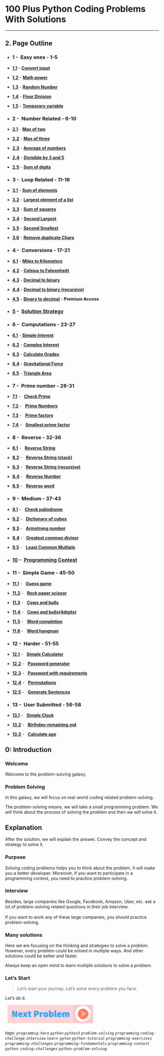 # 100 Plus Python Coding Problems With Solutions
---

## 2. Page Outline

* ### 1 -&nbsp; Easy ones -  1-5
* **[1.1](Easy-ones/User-input-to-Number.md "Convert input")** - **[Convert input](/Easy-ones/User-input-to-Number.md)**
* **[1.2](Easy-ones/Math-Power.md "Math power")** - **[Math power](/Easy-ones/Math-Power.md)**
* **[1.3](Easy-ones/Random-Number.md "Random Number")** - **[Random Number](/Easy-ones/Random-Number.md)**
* **[1.4](Easy-ones/Floor-Division.md "Floor Division")** - **[Floor Division](/Easy-ones/Floor-Division.md)**
* **[1.5](Easy-ones/Temporary-variable.md "Temporary variable")** - **[Temporary variable](/Easy-ones/Temporary-variable.md)** 


* ### 2 -&nbsp; Number Related - 6-10
* **[2.1](Number-Related/max-of-two.md "Max of two")** - **[Max of two](Number-Related/max-of-two.md)**
* **[2.2](Number-Related/Max-of-three.md "Max of three")** - **[Max of three](Number-Related/Max-of-three.md)**
* **[2.3](Number-Related/Average-of-numbers.md "Average of numbers")** - **[Average of numbers](Number-Related/Average-of-numbers.md)**
* **[2.4](Number-Related/Divisible-by-3-and-5.md "Divisible by 3 and 5")** - **[Divisible by 3 and 5](Number-Related/Divisible-by-3-and-5.md)**
* **[2.5](Number-Related/Sum-of-digits.md "Sum of digits")** - **[Sum of digits](Number-Related/Sum-of-digits.md)**


* ### 3 -&nbsp; Loop Related - 11-16
* **[3.1](Loop-Related/Sum-of-elements.md "Sum of elements")** - **[Sum of elements](Loop-Related/Sum-of-elements.md)**
* **[3.2](Loop-Related/Largest-element-of-a-list.md "Largest element of a list")** - **[Largest element of a list](Loop-Related/Largest-element-of-a-list.md)**
* **[3.3](Loop-Related/Sum-of-squares.md "Sum of squares")** - **[Sum of squares](Loop-Related/Sum-of-squares.md)**
* **[3.4](Loop-Related/Second-Largest.md "Second Largest")** - **[Second Largest](Loop-Related/Second-Largest.md)**
* **[3.5](Loop-Related/Second-smallest.md "Second Smallest")** - **[Second Smallest](Loop-Related/Second-smallest.md)**
* **[3.6](Loop-Related/Remove-duplicate-Chars.md "Remove duplicate Chars")** - **[Remove duplicate Chars](Loop-Related/Remove-duplicate-Chars.md)**


* ### 4 -&nbsp; Conversions - 17-21
* **[4.1](Conversions/Miles-to-Kilometers.md "Miles to Kilometers")** - **[Miles to Kilometers](Conversions/Miles-to-Kilometers.md)**
* **[4.2](Conversions/Celsius-to-Fahrenheit.md "Celsius to Fahrenheit")** - **[Celsius to Fahrenheitt](Conversions/Celsius-to-Fahrenheit.md)**
* **[4.3](Conversions/Decimal-to-binary.md "Decimal to binary")** - **[Decimal to binary](Conversions/Decimal-to-binary.md)**
* **[4.4](Conversions/Decimal-to-binary-recursive.md "Decimal to binary (recursive)")** - **[Decimal to binary (recursive)](Conversions/Decimal-to-binary-recursive.md)**
* **[4.5](https://play.google.com/store/apps/details?id=com.learnprogramming.codecamp "Binary to decimal")** - **[Binary to decimal](premium)** **- Premium Access**

* ### [5](Solution-Strategy.md "Solution Strategy") -&nbsp; [Solution Strategy](Solution-Strategy.md) 
  
* ### 6 -&nbsp; Computations - 23-27

* **[6.1](Computations/Simple-Interest.md "Simple Interest")** - **[Simple Interest](Computations/Simple-Interest.md)**
* **[6.2](Computations/Complex-Interest.md "Complex Interest")** - **[Complex Interest](Computations/Complex-Interest.md)**
* **[6.3](Computations/Calculate-Grades.md "Calculate Grades)")** - **[Calculate Grades](Computations/Calculate-Grades.md)**
* **[6.4](Computations/Gravitational-Force.md "Gravitational Force)")** - **[Gravitational Force](Computations/Gravitational-Force.md)**
* **[6.5](Computations/Triangle-Area.md "Triangle Area)")** - **[Triangle Area](Computations/Triangle-Area.md)**

* ### 7 -&nbsp; Prime number - 28-31

* **[7.1](Prime-number/Check-Prime.md "Check Prime")** - &nbsp; **[Check Prime](Solution-Strategy.md)** 
* **[7.2](Prime-number/Prime-Numbers.md "Prime Numbers")** - &nbsp; **[Prime Numbers](Prime-number/Prime-Numbers.md)** 
* **[7.3](Prime-number/Prime-factors.md "Prime factors")** - &nbsp; **[Prime factors](Prime-number/Prime-factors.md)** 
* **[7.4](Prime-number/Smallest-prime-factor.md "Smallest prime factor")** - &nbsp; **[Smallest prime factor](Prime-number/Smallest-prime-factor.md)** 

* ### 8 -&nbsp; Reverse - 32-36

* **[8.1](Reverse/Reverse-String.md "Reverse String")** - &nbsp; **[Reverse String](Reverse/Reverse-String.md)** 
* **[8.2](Reverse/Reverse-String-(stack).md "Reverse String (stack)")** - &nbsp; **[Reverse String (stack)](Reverse/Reverse-String-(stack).md)** 
* **[8.3](Reverse/Reverse-String-(recursive).md "Reverse String (recursive)")** - &nbsp; **[Reverse String (recursive)](Reverse/Reverse-String-(recursive).md)** 
* **[8.4](Reverse/Reverse-Number.md "Reverse Number")** - &nbsp; **[Reverse Number](Reverse/Reverse-Number.md)** 
* **[8.5](Reverse/Reverse-word.md "Reverse word")** - &nbsp; **[Reverse word](Reverse/Reverse-word.md)** 

* ### 9 -&nbsp; Medium - 37-43

* **[9.1](Medium/Check-palindrome.md "Check palindrome")** - &nbsp; **[Check palindrome](Medium/Check-palindrome.md)** 
* **[9.2](Medium/Dictionary-of-cubes.md "Dictionary of cubes")** - &nbsp; **[Dictionary of cubes](Medium/Dictionary-of-cubes.md)** 
* **[9.3](Medium/Armstrong-number.md "Armstrong number")** - &nbsp; **[Armstrong number](Medium/Armstrong-number.md)** 
* **[9.4](Medium/Greatest-common-divisor.md "Greatest common divisor")** - &nbsp; **[Greatest common divisor](Medium/Greatest-common-divisor.md)** 
* **[9.5](Medium/Least-Common-Multiple.md "Least Common Multiple")** - &nbsp; **[Least Common Multiple](Medium/Least-Common-Multiple.md)** 

* ### [10](Programming-Contest.md "Programming Contest") -&nbsp; [Programming Contest](Programming-Contest.md) 

* ### 11 -&nbsp; Simple Game - 45-50

* **[11.1](Simple-Game/Guess-game.md "Guess game")** - &nbsp; **[Guess game](Simple-Game/Guess-game.md)** 
* **[11.2](Simple-Game/Rock-paper-scissor.md "Rock paper scissor")** - &nbsp; **[Rock paper scissor](Simple-Game/Rock-paper-scissor.md)** 
* **[11.3](Simple-Game/Cows-and-bulls.md "Cows and bulls")** - &nbsp; **[Cows and bulls](Simple-Game/Cows-and-bulls.md)** 
* **[11.4](Simple-Game/Cows-and-bulls(4digits).md "Cows and bulls(4digits)")** - &nbsp; **[Cows and bulls(4digits)](Simple-Game/Cows-and-bulls(4digits).md)** 
* **[11.5](Simple-Game/Word-completion.md "Word completion")** - &nbsp; **[Word completion](Simple-Game/Word-completion.md)** 
* **[11.6](Simple-Game/Word-hangman.md "Word hangman")** - &nbsp; **[Word hangman](Simple-Game/Word-hangman.md)** 

* ### 12 -&nbsp; Harder - 51-55

* **[12.1](Harder/Simple-Calculator.md "Simple Calculator")** - &nbsp; **[Simple Calculator](Harder/Simple-Calculator.md)** 
* **[12.2](Harder/Password-generator.md "Password generator")** - &nbsp; **[Password generator](Harder/Password-generator.md)** 
* **[12.3](Harder/Password-with-requirements.md "Password with requirements")** - &nbsp; **[Password with requirements](Harder/Password-with-requirements.md)** 
* **[12.4](Harder/Permutations.md "Permutations")** - &nbsp; **[Permutations](Harder/Permutations.md)** 
* **[12.5](Harder/Simple-Calculator.md "Generate Sentences")** - &nbsp; **[Generate Sentences](Harder/Simple-Calculator.md)** 


* ### 13 -&nbsp; User Submitted - 56-58

* **[13.1](User-Submitted/Simple-Clock.md "Simple Digital Clock")** - &nbsp; **[Simple Clock](User-Submitted/Simple-Clock.md)** 
* **[13.2](User-Submitted/Birthday-remaining.md "Birthday-remaining.md")** - &nbsp; **[Birthday-remaining.md](User-Submitted/Birthday-remaining.md)** 
* **[13.3](User-Submitted/Calculate-age.md "Calculate age")** - &nbsp; **[Calculate age](User-Submitted/Calculate-age.md)** 


## 0: Introduction

### Welcome
Welcome to the problem-solving galaxy. 

### Problem Solving
In this galaxy, we will focus on real-world coding related problem-solving. 

The problem-solving means, we will take a small programming problem. We will think about the process of solving the problem and then we will solve it. 

## Explanation
After the solution, we will explain the answer. Convey the concept and strategy to solve it. 

### Purpose
Solving coding problems helps you to think about the problem. It will make you a better developer. Moreover, if you want to participate in a programming contest, you need to practice problem-solving. 

### Interview
Besides, large companies like Google, Facebook, Amazon, Uber, etc. ask a lot of problem-solving related questions in their job interview.<br><br>If you want to work any of these large companies, you should practice problem-solving.


### Many solutions
Here we are focusing on the thinking and strategies to solve a problem. However, every problem could be solved in multiple ways. And other solutions could be better and faster. 

Always keep an open mind to learn multiple solutions to solve a problem.

### Let’s Start
> Let’s start your journey. Let’s solve every problem you face. 

*Let’s do it.*

&nbsp;
[![Next Page](assets/next-button.png)](Math-Power.md)
&nbsp;

###### tags: `programmig-hero` `python` `python3` `problem-solving` `programming` `coding-challenge` `interview` `learn-pyton` `python-tutorial` `programming-exercises` `programming-challenges`  `programming-fundamentals` `programming-contest`  `python-coding-challenges` `python-problem-solving` 
